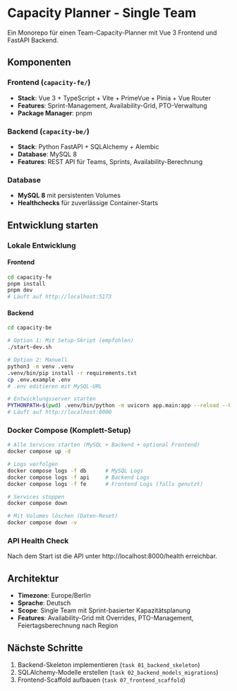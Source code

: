 # Capacity Planner - Single Team

Ein Monorepo für einen Team-Capacity-Planner mit Vue 3 Frontend und FastAPI Backend.

## Komponenten

### Frontend (`capacity-fe/`)
- **Stack**: Vue 3 + TypeScript + Vite + PrimeVue + Pinia + Vue Router
- **Features**: Sprint-Management, Availability-Grid, PTO-Verwaltung
- **Package Manager**: pnpm

### Backend (`capacity-be/`)
- **Stack**: Python FastAPI + SQLAlchemy + Alembic
- **Database**: MySQL 8
- **Features**: REST API für Teams, Sprints, Availability-Berechnung

### Database
- **MySQL 8** mit persistenten Volumes
- **Healthchecks** für zuverlässige Container-Starts

## Entwicklung starten

### Lokale Entwicklung

#### Frontend
```bash
cd capacity-fe
pnpm install
pnpm dev
# Läuft auf http://localhost:5173
```

#### Backend
```bash
cd capacity-be

# Option 1: Mit Setup-Skript (empfohlen)
./start-dev.sh

# Option 2: Manuell
python3 -m venv .venv
.venv/bin/pip install -r requirements.txt
cp .env.example .env
# .env editieren mit MySQL-URL

# Entwicklungsserver starten
PYTHONPATH=$(pwd) .venv/bin/python -m uvicorn app.main:app --reload --host 0.0.0.0 --port 8000
# Läuft auf http://localhost:8000
```

### Docker Compose (Komplett-Setup)

```bash
# Alle Services starten (MySQL + Backend + optional Frontend)
docker compose up -d

# Logs verfolgen
docker compose logs -f db      # MySQL Logs
docker compose logs -f api     # Backend Logs
docker compose logs -f fe      # Frontend Logs (falls genutzt)

# Services stoppen
docker compose down

# Mit Volumes löschen (Daten-Reset)
docker compose down -v
```

### API Health Check
Nach dem Start ist die API unter http://localhost:8000/health erreichbar.

## Architektur

- **Timezone**: Europe/Berlin
- **Sprache**: Deutsch
- **Scope**: Single Team mit Sprint-basierter Kapazitätsplanung
- **Features**: Availability-Grid mit Overrides, PTO-Management, Feiertagsberechnung nach Region

## Nächste Schritte

1. Backend-Skeleton implementieren (`task 01_backend_skeleton`)
2. SQLAlchemy-Modelle erstellen (`task 02_backend_models_migrations`)
3. Frontend-Scaffold aufbauen (`task 07_frontend_scaffold`)
